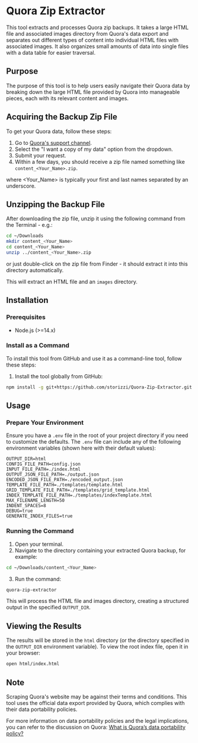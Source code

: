 # Quora Zip Extractor

This tool extracts and processes Quora zip backups. It takes a large HTML file and associated images directory from Quora's data export and separates out different types of content into individual HTML files with associated images. It also organizes small amounts of data into single files with a data table for easier traversal.

## Purpose

The purpose of this tool is to help users easily navigate their Quora data by breaking down the large HTML file provided by Quora into manageable pieces, each with its relevant content and images.

## Acquiring the Backup Zip File

To get your Quora data, follow these steps:
1. Go to [Quora's support channel](https://help.quora.com/hc/en-us/requests/new).
2. Select the "I want a copy of my data" option from the dropdown.
3. Submit your request.
4. Within a few days, you should receive a zip file named something like `content_<Your_Name>.zip`.

where <Your_Name> is typically your first and last names separated by an underscore.

## Unzipping the Backup File

After downloading the zip file, unzip it using the following command from the Terminal - e.g.:
```sh
cd ~/Downloads
mkdir content_<Your_Name>
cd content_<Your_Name>
unzip ../content_<Your_Name>.zip
```

or just double-click on the zip file from Finder - it should extract it into this directory automatically.

This will extract an HTML file and an `images` directory.

## Installation

### Prerequisites

- Node.js (>=14.x)

### Install as a Command

To install this tool from GitHub and use it as a command-line tool, follow these steps:

1. Install the tool globally from GitHub:
```sh
npm install -g git+https://github.com/storizzi/Quora-Zip-Extractor.git
```

## Usage

### Prepare Your Environment

Ensure you have a `.env` file in the root of your project directory if you need to customize the defaults. The `.env` file can include any of the following environment variables (shown here with their default values):

```plaintext
OUTPUT_DIR=html
CONFIG_FILE_PATH=config.json
INPUT_FILE_PATH=./index.html
OUTPUT_JSON_FILE_PATH=./output.json
ENCODED_JSON_FILE_PATH=./encoded_output.json
TEMPLATE_FILE_PATH=./templates/template.html
GRID_TEMPLATE_FILE_PATH=./templates/grid_template.html
INDEX_TEMPLATE_FILE_PATH=./templates/indexTemplate.html
MAX_FILENAME_LENGTH=50
INDENT_SPACES=8
DEBUG=true
GENERATE_INDEX_FILES=true
```

### Running the Command

1. Open your terminal.
2. Navigate to the directory containing your extracted Quora backup, for example:
```sh
cd ~/Downloads/content_<Your_Name>
```
3. Run the command:
```sh
quora-zip-extractor
```

This will process the HTML file and images directory, creating a structured output in the specified `OUTPUT_DIR`.

## Viewing the Results

The results will be stored in the `html` directory (or the directory specified in the `OUTPUT_DIR` environment variable). To view the root index file, open it in your browser:

```sh
open html/index.html
```

## Note

Scraping Quora's website may be against their terms and conditions. This tool uses the official data export provided by Quora, which complies with their data portability policies.

For more information on data portability policies and the legal implications, you can refer to the discussion on Quora:
[What is Quora’s data portability policy?](https://www.quora.com/What-is-Quoras-data-portability-policy-Can-I-get-a-feed-of-all-my-contributions-to-the-site)
